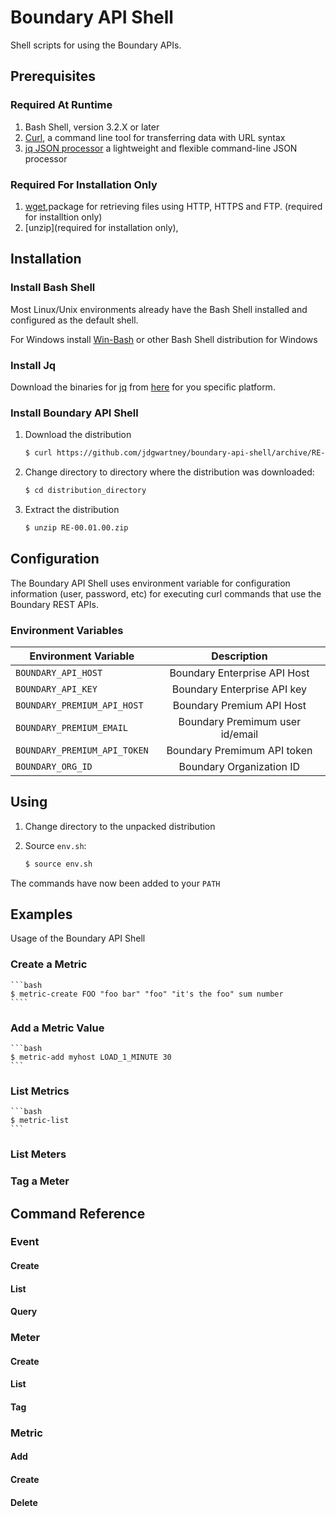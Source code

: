 Boundary API Shell
==================

Shell scripts for using the Boundary APIs.

Prerequisites
-------------

### Required At Runtime

1. Bash Shell, version 3.2.X or later
2. [Curl](http://curl.haxx.se/), a command line tool for transferring data with URL syntax
3. [jq JSON processor](http://stedolan.github.io/jq/) a lightweight and flexible command-line JSON processor

### Required For Installation Only
1. [wget](https://www.gnu.org/software/wget/),package for retrieving files using HTTP, HTTPS and FTP. (required for installtion only)
2. [unzip](required for  installation only),


Installation
------------

### Install Bash Shell
Most Linux/Unix environments already have the Bash Shell installed and configured as the default shell.

For Windows install [Win-Bash](http://win-bash.sourceforge.net) or other Bash Shell distribution for Windows

### Install Jq
Download the binaries for [jq](http://stedolan.github.io/jq/) from [here](http://stedolan.github.io/jq/download/) for you specific platform.

### Install Boundary API Shell
1. Download the distribution

    ```bash
    $ curl https://github.com/jdgwartney/boundary-api-shell/archive/RE-00.01.00.zip
    ```
2. Change directory to directory where the distribution was downloaded:

    ```bash
    $ cd distribution_directory
    ```
    
3. Extract the distribution

    ```bash
    $ unzip RE-00.01.00.zip
    ```
    
Configuration
-------------
The Boundary API Shell uses environment variable for configuration information (user, password, etc) for executing curl commands that use the Boundary REST APIs.

### Environment Variables
| Environment Variable                    | Description                    |
| ----------------------------------------|:------------------------------:|
| <code>BOUNDARY_API_HOST</code>          | Boundary Enterprise API Host   |
| <code>BOUNDARY_API_KEY</code>           | Boundary Enterprise API key    |
| <code>BOUNDARY_PREMIUM_API_HOST</code>  | Boundary Premium API Host      |
| <code>BOUNDARY_PREMIUM_EMAIL</code>     | Boundary Premimum user id/email|
| <code>BOUNDARY_PREMIUM_API_TOKEN</code> | Boundary Premimum API token    |
| <code>BOUNDARY_ORG_ID</code>            | Boundary Organization ID       |

Using
-----
1. Change directory to the unpacked distribution
2. Source `env.sh`:

    ```bash
    $ source env.sh
    ```

The commands have now been added to your `PATH`

Examples
--------
Usage of the Boundary API Shell

### Create a Metric

    ```bash
    $ metric-create FOO "foo bar" "foo" "it's the foo" sum number
    ````

### Add a Metric Value

    ```bash
    $ metric-add myhost LOAD_1_MINUTE 30
    ```

### List Metrics

    ```bash
    $ metric-list
    ```

### List Meters

### Tag a Meter

Command Reference
-----------------


### Event

#### Create

#### List

#### Query

### Meter

#### Create

#### List

#### Tag

### Metric

#### Add

#### Create

#### Delete








